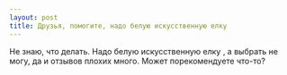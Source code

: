 ```yaml
---
layout: post 
title: Друзья, помогите, надо белую искусственную елку  
--- 
```

Не знаю, что делать. Надо белую искусственную елку , а выбрать не могу, да и отзывов плохих много. Может порекомендуете что-то?